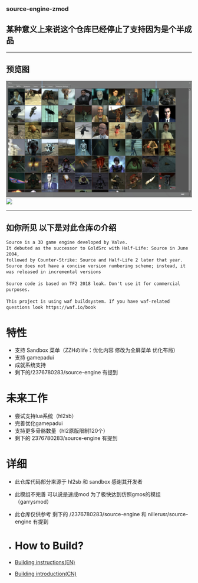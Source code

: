 ### source-engine-zmod

## 某种意义上来说这个仓库已经停止了支持因为是个半成品

---
## 预览图

![](PreviewImage/Screenshot_2025-03-01-11-49-34-042_com.valvesoftware.source.jpg) 
![](Screenshot_2025-03-01-12-00-36-798_com.valvesoftware.source.jpg/player.png) 

---
## 如你所见 以下是对此仓库の介绍

```
Source is a 3D game engine developed by Valve.
It debuted as the successor to GoldSrc with Half-Life: Source in June 2004,
followed by Counter-Strike: Source and Half-Life 2 later that year.
Source does not have a concise version numbering scheme; instead, it was released in incremental versions

Source code is based on TF2 2018 leak. Don't use it for commercial purposes.

This project is using waf buildsystem. If you have waf-related questions look https://waf.io/book
```

# 特性
- 支持 Sandbox 菜单（ZZHのlife：优化内容 修改为全屏菜单 优化布局）
- 支持 gamepadui
- 成就系统支持
- 剩下的/2376780283/source-engine 有提到

# 未来工作
- 尝试支持lua系统（hl2sb）
- 完善优化gamepadui
- 支持更多骨骼数量（hl2原版限制120个）
- 剩下的 2376780283/source-engine 有提到

# 详细
- 此仓库代码部分来源于 hl2sb 和 sandbox 感谢其开发者
- 此模组不完善 可以说是速成mod 为了极快达到仿照gmos的模组（garrysmod）
- 此仓库仅供参考 剩下的 /2376780283/source-engine 和 nillerusr/source-engine 有提到

- # How to Build?
- [Building instructions(EN)](https://github.com/nillerusr/source-engine/wiki/Source-Engine-(EN))
- [Building introduction(CN)](https://github.com/2376780283/source-engine-mod-gamepadui/wiki/Source‐Engine‐(CN))
